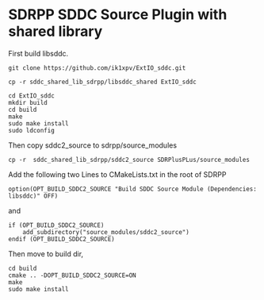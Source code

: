 # SDRPP SDDC Source Plugin with shared library

First build libsddc.

```
git clone https://github.com/ik1xpv/ExtIO_sddc.git

cp -r sddc_shared_lib_sdrpp/libsddc_shared ExtIO_sddc

cd ExtIO_sddc
mkdir build
cd build
make 
sudo make install
sudo ldconfig
```
Then copy sddc2_source to sdrpp/source_modules

```
cp -r  sddc_shared_lib_sdrpp/sddc2_source SDRPlusPLus/source_modules
```

Add the following two Lines to CMakeLists.txt in the root of SDRPP

```
option(OPT_BUILD_SDDC2_SOURCE "Build SDDC Source Module (Dependencies: libsddc)" OFF)
```
and
```
if (OPT_BUILD_SDDC2_SOURCE)
    add_subdirectory("source_modules/sddc2_source")
endif (OPT_BUILD_SDDC2_SOURCE)
```

Then move to build dir,
```
cd build
cmake .. -DOPT_BUILD_SDDC2_SOURCE=ON
make 
sudo make install

```

